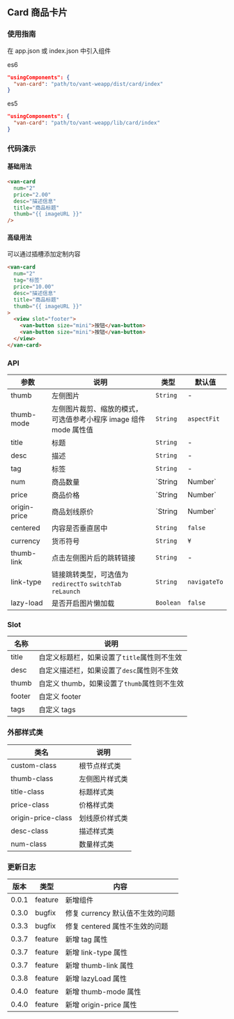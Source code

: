 ## Card 商品卡片

### 使用指南

在 app.json 或 index.json 中引入组件

es6
```json
"usingComponents": {
  "van-card": "path/to/vant-weapp/dist/card/index"
}
```

es5
```json
"usingComponents": {
  "van-card": "path/to/vant-weapp/lib/card/index"
}
```

### 代码演示

#### 基础用法

```html
<van-card
  num="2"
  price="2.00"
  desc="描述信息"
  title="商品标题"
  thumb="{{ imageURL }}"
/>
```

#### 高级用法

可以通过插槽添加定制内容

```html
<van-card
  num="2"
  tag="标签"
  price="10.00"
  desc="描述信息"
  title="商品标题"
  thumb="{{ imageURL }}"
>
  <view slot="footer">
    <van-button size="mini">按钮</van-button>
    <van-button size="mini">按钮</van-button>
  </view>
</van-card>
```

### API

| 参数 | 说明 | 类型 | 默认值 |
|-----------|-----------|-----------|-------------|
| thumb | 左侧图片 | `String` | - |
| thumb-mode | 左侧图片裁剪、缩放的模式，可选值参考小程序 image 组件 mode 属性值 | `String` | `aspectFit` |
| title | 标题 | `String` | - |
| desc | 描述 | `String` | - |
| tag | 标签 | `String` | - |
| num | 商品数量 | `String | Number` | - |
| price | 商品价格 | `String | Number` | - |
| origin-price | 商品划线原价 | `String | Number` | - |
| centered | 内容是否垂直居中 | `String` | `false` |
| currency | 货币符号 |  `String` | `¥` |
| thumb-link | 点击左侧图片后的跳转链接 | `String` | - |
| link-type | 链接跳转类型，可选值为 `redirectTo` `switchTab` `reLaunch` | `String` | `navigateTo` |
| lazy-load | 是否开启图片懒加载 | `Boolean` | `false` |

### Slot

| 名称 | 说明 |
|-----------|-----------|
| title | 自定义标题栏，如果设置了`title`属性则不生效 |
| desc | 自定义描述栏，如果设置了`desc`属性则不生效 |
| thumb | 自定义 thumb，如果设置了`thumb`属性则不生效 |
| footer | 自定义 footer |
| tags | 自定义 tags |

### 外部样式类

| 类名 | 说明 |
|-----------|-----------|
| custom-class | 根节点样式类 |
| thumb-class | 左侧图片样式类 |
| title-class | 标题样式类 |
| price-class | 价格样式类 |
| origin-price-class | 划线原价样式类 |
| desc-class | 描述样式类 |
| num-class | 数量样式类 |

### 更新日志

| 版本 | 类型 | 内容 |
|-----------|-----------|-----------|
| 0.0.1 | feature | 新增组件 |
| 0.3.0 | bugfix | 修复 currency 默认值不生效的问题 |
| 0.3.3 | bugfix | 修复 centered 属性不生效的问题 |
| 0.3.7 | feature | 新增 tag 属性 |
| 0.3.7 | feature | 新增 link-type 属性 |
| 0.3.7 | feature | 新增 thumb-link 属性 |
| 0.3.8 | feature | 新增 lazyLoad 属性 |
| 0.4.0 | feature | 新增 thumb-mode 属性 |
| 0.4.0 | feature | 新增 origin-price 属性 |
